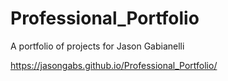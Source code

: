 # Professional_Portfolio
A portfolio of projects for Jason Gabianelli

https://jasongabs.github.io/Professional_Portfolio/